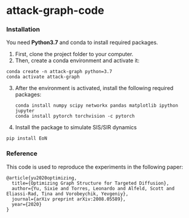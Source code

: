 # attack-graph-code

### Installation
You need **Python3.7** and conda to install required packages. 
1. First, clone the project folder to your computer.
2. Then, create a conda environment and activate it:
  ```
  conda create -n attack-graph python=3.7
  conda activate attack-graph
  ```
3. After the environment is activated, install the following required packages:
   ```
   conda install numpy scipy networkx pandas matplotlib ipython jupyter
   conda install pytorch torchvision -c pytorch
   ```
   
4. Install the package to simulate SIS/SIR dynamics
  ```
  pip install EoN
  ```
  

### Reference
This code is used to reproduce the experiments in the following paper:
```
@article{yu2020optimizing,
  title={Optimizing Graph Structure for Targeted Diffusion},
  author={Yu, Sixie and Torres, Leonardo and Alfeld, Scott and Eliassi-Rad, Tina and Vorobeychik, Yevgeniy},
  journal={arXiv preprint arXiv:2008.05589},
  year={2020}
}
```
